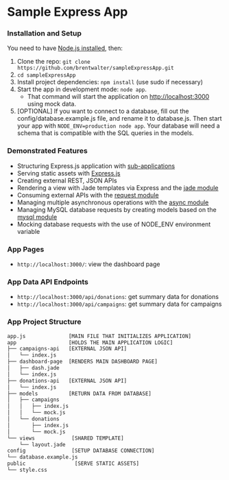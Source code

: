 Sample Express App
=========



### Installation and Setup
You need to have [Node.js installed](http://nodejs.org), then:

1. Clone the repo: `git clone https://github.com/brentwalter/sampleExpressApp.git`
2. `cd sampleExpressApp`
3. Install project dependencies: `npm install` (use sudo if necessary)
4. Start the app in development mode: `node app`. 
    - That command will start the application on [http://localhost:3000](http://localhost:3000) using mock data.
5. [OPTIONAL] If you want to connect to a database, fill out the config/database.example.js file, and rename it to database.js. Then start your app with `NODE_ENV=production node app`. Your database will need a schema that is compatible with the SQL queries in the models.

### Demonstrated Features
- Structuring Express.js application with [sub-applications](http://vimeo.com/56166857)
- Serving static assets with [Express.js](http://expressjs.com)
- Creating external REST, JSON APIs
- Rendering a view with Jade templates via Express and the [jade module](https://www.npmjs.org/package/jade)
- Consuming external APIs with the [request module](https://www.npmjs.org/package/request)
- Managing multiple asynchronous operations with the [async module](https://www.npmjs.org/package/async)
- Managing MySQL database requests by creating models based on the [mysql module](https://www.npmjs.org/package/mysql)
- Mocking database requests with the use of NODE_ENV environment variable

### App Pages
- `http://localhost:3000/`: view the dashboard page

### App Data API Endpoints
- `http://localhost:3000/api/donations`: get summary data for donations
- `http://localhost:3000/api/campaigns`: get summary data for campaigns

### App Project Structure
````bash
app.js              [MAIN FILE THAT INITIALIZES APPLICATION]
app                 [HOLDS THE MAIN APPLICATION LOGIC]
├── campaigns-api   [EXTERNAL JSON API]
│   └── index.js
├── dashboard-page  [RENDERS MAIN DASHBOARD PAGE]
│   ├── dash.jade
│   └── index.js
├── donations-api   [EXTERNAL JSON API]
│   └── index.js
├── models          [RETURN DATA FROM DATABASE]
│   ├── campaigns
│   │   ├── index.js
│   │   └── mock.js
│   └── donations
│       ├── index.js
│       └── mock.js
└── views            [SHARED TEMPLATE]
    └── layout.jade
config               [SETUP DATABASE CONNECTION]
└── database.example.js
public                [SERVE STATIC ASSETS]
└── style.css
````
